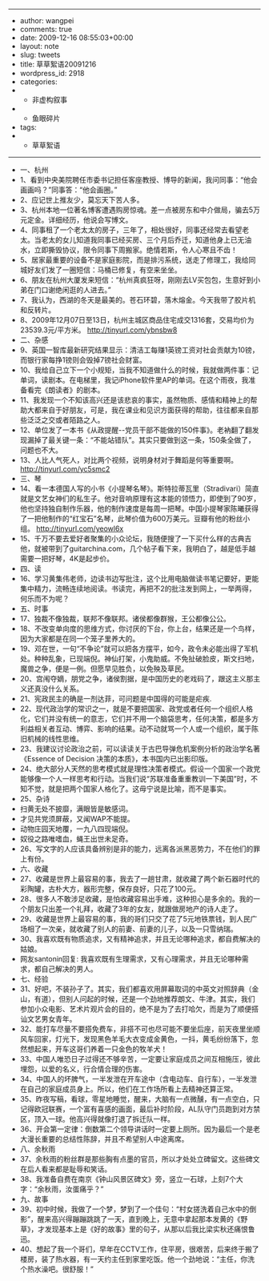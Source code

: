 - ---
- author: wangpei
- comments: true
- date: 2009-12-16 08:55:03+00:00
- layout: note
- slug: tweets
- title: 草草絮语20091216
- wordpress_id: 2918
- categories:
- - 非虚构叙事
- - 鱼眼碎片
- tags:
- - 草草絮语
- ---
- 一、杭州
- 1、看到中央美院聘任市委书记担任客座教授、博导的新闻，我问同事：“他会画画吗？”同事答：“他会画圈。”
- 2、应记世上推友少，莫忘天下苦人多。
- 3、杭州本地一位著名博客遭遇购房惊魂。差一点被房东和中介做局，骗去5万元定金。详细经历，他说会写博文。
- 4、同事租了一个老太太的房子，三年了，相处很好，同事还经常去看望老太。当老太的女儿知道我同事已经买房、三个月后乔迁，知道他身上已无油水，立即撕毁协议，限令同事下周搬家。绝情若斯，令人心寒且不齿！
- 5、居家最重要的设备不是家庭影院，而是排污系统，送走了修理工，我给同城好友们发了一圈短信：马桶已修复，有空来坐坐。
- 6、朋友在杭州大厦发来短信：“杭州真疯狂呀，刚刚去LV买包包，生意好到小弟在门口谢绝闲逛的人进去。”
- 7、我认为，西湖的冬天是最美的。苍石环碧，落木熔金。今天我带了胶片机和反转片。
- 8、2009年12月07日至13日，杭州主城区商品住宅成交1316套，交易均价为23539.3元/平方米。 http://tinyurl.com/ybnsbw8
- 二、杂感
- 9、英国一智库最新研究结果显示：清洁工每赚1英镑工资对社会贡献为10镑，而银行家每挣1镑则会毁掉7镑社会财富。
- 10、我给自己立下一个小规矩，当我不知道做什么的时候，我就做两件事：记单词，读剧本。在电梯里，我记iPhone软件里AP的单词。在这个雨夜，我准备看完《朗读者》的剧本。
- 11、我发现一个不知该高兴还是该悲哀的事实，虽然物质、感情和精神上的帮助大都来自于好朋友，可是，我在课业和见识方面获得的帮助，往往都来自那些泛泛之交或者陌路之人。
- 12、单位发了一本书《从政提醒--党员干部不能做的150件事》。老衲翻了翻发现漏掉了最关键一条：“不能站错队”。其实只要做到这一条，150条全做了，问题也不大。
- 13、人比人气死人，对比两个视频，说明身材对于舞蹈是何等重要啊。http://tinyurl.com/yc5smc2
- 三、琴
- 14、看一本德国人写的小书《小提琴名琴》。斯特拉蒂瓦里（Stradivari）简直就是文艺女神们的私生子。他对音响原理有这本能的领悟力，即使到了90岁，他也坚持独自制作乐器，他的制作速度是每周一把琴。中国小提琴家陈曦获得了一把他制作的“红宝石”名琴，此琴价值为600万美元。豆瓣有他的粉丝小组。 http://tinyurl.com/yeowl6x
- 15、千万不要去爱好者聚集的小众论坛，我随便搜了一下买什么样的古典吉他，就被带到了guitarchina.com，几个帖子看下来，我明白了，越是低手越需要一把好琴，4K是起步价。
- 四、读
- 16、学习黄集伟老师，边读书边写批注，这个比用电脑做读书笔记要好，更能集中精力，流畅连续地阅读。书读完，再把不2的批注发到网上，一举两得，何乐而不为呢？
- 五、时事
- 17、独裁不像独裁，联邦不像联邦。诸侯都像群猴，王公都像公公。
- 18、不改变单向度的思维方式，你讨厌的下台，你上台，结果还是一个鸟样，因为大家都是在同一个笼子里养大的。
- 19、邓在世，一句“不争论”就可以把各方摆平，如今，政令未必能出得了军机处。种种乱象，已现端倪。神仙打架，小鬼助威。不免扯破脸皮，斯文扫地，魔兽之争，便是一例。但愿早见胜负，以免殃及草民。
- 20、宫闱夺嫡，朋党之争，诸侯割据，是中国历史的老戏码了，跟这主义那主义还真没什么关系。
- 21、宪政民主的确是一剂达菲，可问题是中国得的可能是疟疾.
- 22、现代政治学的常识之一，就是不要把国家、政党或者任何一个组织人格化，它们并没有统一的意志，它们并不用一个脑袋思考，任何决策，都是多方利益相关者互动、博弈、影响的结果。动不动就骂一个人或一个组织，属于陈旧机械的线性思维。
- 23、我建议讨论政治之前，可以读读关于古巴导弹危机案例分析的政治学名著《Essence of Decision 决策的本质》，本书国内已出影印版。
- 24、绝大部分人天然的思考模式就是理性决策者模式。假设一个国家一个政党能够像一个人一样思考和行动。当我们说“苏联准备重重教训一下美国”时，不知不觉，就是把两个国家人格化了。这毋宁说是比喻，而不是事实。
- 25、杂诗
- 扫黄无处不披靡，满眼皆是敏感词。
- 才见共党须屏蔽，又闻WAP不能提。
- 动物庄园天地覆，一九八四现端倪。
- 奴役之路唯嗜血，蝇王出世未足奇。
- 26、写文字的人应该具备辨别是非的能力，远离各派黑恶势力，不在他们的罪上有份。
- 六、收藏
- 27、收藏是世界上最容易的事，我去了一趟甘肃，就收藏了两个新石器时代的彩陶罐，古朴大方，器形完整，保存良好，只花了100元。
- 28、很多人不敢涉足收藏，是怕收藏容易出手难，这种担心是多余的。我的一个朋友只出差一个礼拜，收藏了3年的女友，就跟做房地产的诗人走了。
- 29、收藏是世界上最容易的事，我的哥们只交了花了5元地铁票钱，到人民广场相了一次亲，就收藏了别人的前妻、前妻的儿子，以及一只雪纳瑞。
- 30、我喜欢既有物质追求，又有精神追求，并且无论哪种追求，都自费解决的姑娘。
- 网友santonin回复: 我喜欢既有生理需求，又有心理需求，并且无论哪种需求，都自己解决的男人。
- 七、经验
- 31、好吧，不装孙子了。其实，我们都喜欢用屏幕取词的中英文对照辞典（金山，有道），但别人问起的时候，还是一个劲地推荐朗文、牛津。其实，我们参加小众电影、艺术片观片会的目的，绝不是为了去打哈欠，而是为了顺便搭讪文艺男女青年。
- 32、能打车尽量不要搭免费车，非搭不可也尽可能不要坐后座，前天夜里坐顺风车回家，灯光下，发现黑色羊毛大衣变成金黄色，一抖，黄毛纷纷落下，忽然想起来，开车这哥们养着一只金色的牧羊犬！
- 33、中国人唯恐日子过得还不够辛苦，一定要让家庭成员之间互相施压，彼此埋怨，以爱的名义，行合情合理的伤害。
- 34、中国人的坏脾气，一半发泄在开车途中（含电动车、自行车），一半发泄在自己的家庭成员身上。所以，他们在工作场所看上去精神还算正常。
- 35、昨夜写稿，看球，零星地睡觉，醒来，大脑有一点微醺，有一点空白，只记得欧冠联赛，一个富有喜感的画面，最后补时阶段，AL队守门员跑到对方禁区，顶入一球。他高兴得就像打退了拆迁队一样。
- 36、开会第一定律：倒数第二个领导讲话时一定要上厕所。因为最后一个是老大漫长重要的总结性陈辞，并且不希望别人中途离席。
- 八、余秋雨
- 37、余秋雨的粉丝群是那些胸有点墨的官员，所以才处处立碑留文。这些碑文在后人看来都是耻辱和笑话。
- 38、我准备自费在南京《钟山风景区碑文》旁，竖立一石球，上刻7个大字：“余秋雨，汝蛋痛乎？”
- 九、故事
- 39、初中时候，我做了一个梦，梦到了一个佳句：“村女搓洗着自己水中的倒影”，醒来高兴得蹦蹦跳跳了一天，直到晚上，无意中拿起那本发黄的《野草》，才发现基本上是《好的故事》里的句子，从那以后我比梁实秋还痛恨鲁迅。
- 40、想起了我一个哥们，早年在CCTV工作，住平房，很艰苦，后来终于搬了楼房，装了热水器，有一天约主任到家里吃饭。他一个劲地说：“主任，你洗个热水澡吧。很舒服！”
